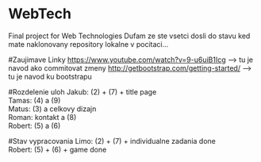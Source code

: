 # WebTech
Final project for Web Technologies 
Dufam ze ste vsetci dosli do stavu ked mate naklonovany repository lokalne v pocitaci...

#Zaujimave Linky
https://www.youtube.com/watch?v=9-u6uiB1Icg     --> tu je navod ako commitovat zmeny
http://getbootstrap.com/getting-started/        --> tu je navod ku bootstrapu

#Rozdelenie uloh
Jakub: (2) + (7) + title page<br />
Tamas: (4) a (9)  
Matus: (3) a celkovy dizajn  
Roman: kontakt a (8)  
Robert: (5) a (6)  

#Stav vypracovania
Limo: (2) + (7) + individualne zadania done<br />
Robert: (5) + (6) + game done 